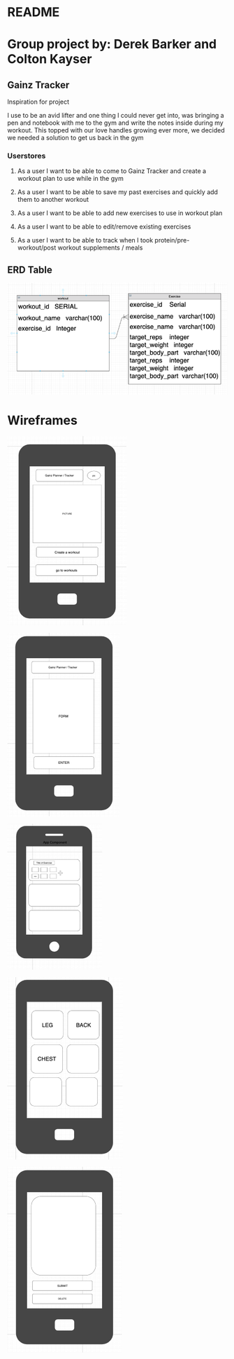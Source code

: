 # README

# Group project by: Derek Barker and Colton Kayser

## Gainz Tracker

Inspiration for project

I use to be an avid lifter and one thing I could never get into, was bringing a pen and notebook with me to the gym and write the notes inside during my workout. This topped with our love handles growing ever more, we decided we needed a solution to get us back in the gym

### Userstores
1. As a user I want to be able to come to Gainz Tracker and create a workout plan to use while in the gym

2. As a user I want to be able to save my past exercises and quickly add them to another workout

3. As a user I want to be able to add new exercises to use in workout plan

4. As a user I want to be able to edit/remove existing exercises

5. As a user I want to be able to track when I took protein/pre-workout/post workout supplements / meals

## ERD Table

![ERD Tables](https://raw.githubusercontent.com/Hiaximize/Unit4GroupProject/master/Relational%20Tables.png)


# Wireframes

![index page](https://raw.githubusercontent.com/Hiaximize/Unit4GroupProject/master/images/index.png)

![create workout](https://raw.githubusercontent.com/Hiaximize/Unit4GroupProject/master/images/create_a_workout.png)

![start working out](https://raw.githubusercontent.com/Hiaximize/Unit4GroupProject/master/images/start_workout.png)

![view workouts](https://raw.githubusercontent.com/Hiaximize/Unit4GroupProject/master/images/view_workouts.png)

![edit/delete workout](https://raw.githubusercontent.com/Hiaximize/Unit4GroupProject/master/images/edit_workout.png)
